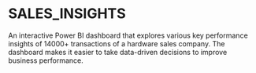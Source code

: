 # SALES_INSIGHTS
An interactive Power BI dashboard that explores various key performance insights of 14000+ transactions of a hardware sales company. The dashboard makes it easier to take data-driven decisions to improve business performance. 
